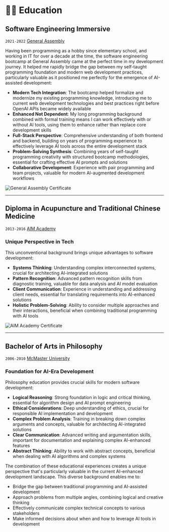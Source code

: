 # 👨‍🎓 Education

## Software Engineering Immersive
`2021-2022` [General Assembly](https://generalassemb.ly/)

Having been programming as a hobby since elementary school, and working in IT for over a decade at the time, the software engineering bootcamp at General Assembly came at the perfect time in my development journey. It helped me rapidly bridge the gap between my self-taught programming foundation and modern web development practices, particularly valuable as it positioned me perfectly for the emergence of AI-assisted development:

- **Modern Tech Integration**: The bootcamp helped formalize and modernize my existing programming knowledge, introducing me to current web development technologies and best practices right before OpenAI APIs became widely available
- **Enhanced Not Dependent**: My long programming background combined with formal training means I can work effectively with or without AI tools, using them to enhance rather than replace core development skills
- **Full-Stack Perspective**: Comprehensive understanding of both frontend and backend, building on years of programming experience to effectively leverage AI tools across the entire development stack
- **Problem-Solving Synthesis**: Combining years of self-taught programming creativity with structured bootcamp methodologies, essential for crafting effective AI prompts and solutions
- **Collaborative Development**: Experience with pair programming and team projects, valuable for modern AI-augmented development workflows

<div class="certificate-container">

![General Assembly Certificate](https://i.imgur.com/FtCA9yY.png)

</div>

---

## Diploma in Acupuncture and Traditional Chinese Medicine
`2013-2016` [AIM Academy](https://aim-academy.ca/)

### Unique Perspective in Tech
This unconventional background brings unique advantages to software development:

- **Systems Thinking**: Understanding complex interconnected systems, crucial for architecting AI-integrated solutions
- **Pattern Recognition**: Advanced pattern recognition skills from diagnostic training, valuable for data analysis and AI model evaluation
- **Client Communication**: Experience in understanding and addressing client needs, essential for translating requirements into AI-enhanced solutions
- **Holistic Problem-Solving**: Ability to consider multiple approaches and their interactions, beneficial when combining traditional programming with AI tools

<div class="certificate-container">

![AIM Academy Certificate](https://i.imgur.com/t1PcBRr.png)

</div>

---

## Bachelor of Arts in Philosophy
`2006-2010` [McMaster University](https://www.mcmaster.ca/)

### Foundation for AI-Era Development
Philosophy education provides crucial skills for modern software development:

- **Logical Reasoning**: Strong foundation in logic and critical thinking, essential for algorithm design and AI prompt engineering
- **Ethical Considerations**: Deep understanding of ethics, crucial for responsible AI implementation and development
- **Complex Problem Analysis**: Training in breaking down complex arguments and concepts, valuable for architecting AI-integrated solutions
- **Clear Communication**: Advanced writing and argumentation skills, important for documentation and explaining complex AI-enhanced features
- **Abstract Thinking**: Ability to work with abstract concepts, beneficial when dealing with AI algorithms and complex systems

The combination of these educational experiences creates a unique perspective that's particularly valuable in the current AI-enhanced development landscape. This diverse background enables me to:
- Bridge the gap between traditional programming and AI-assisted development
- Approach problems from multiple angles, combining logical and creative thinking
- Effectively communicate complex technical concepts to various stakeholders
- Make informed decisions about when and how to leverage AI tools in development
